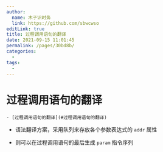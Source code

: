 ```yaml
---
author: 
  name: 木子识时务
  link: https://github.com/sbwcwso
editLink: true
title: 过程调用语句的翻译
date: 2021-09-15 11:01:45
permalink: /pages/30bd8b/
categories: 
  - 
tags: 
  - 
---
```


# 过程调用语句的翻译


```markmap
- [过程调用语句的翻译](#过程调用语句的翻译)
```

* 语法翻译方案，采用队列来存放各个参数表达式的 `addr` 属性

* 则可以在过程调用语句的最后生成 `param` 指令序列

